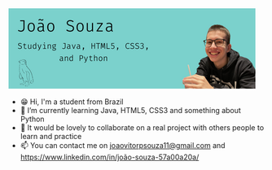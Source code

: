 <img src="https://github.com/joaosouza11/joaosouza11/blob/main/bannerGitHub.png" alt="banner that says João Souza - Studying Java, HTML5, CSS3, and python. With a blue background, a drawn of a penguin and a photo of João Souza.">

- 😁 Hi, I'm a student from Brazil
- 🌱 I’m currently learning Java, HTML5, CSS3 and something about Python
- 🐆 It would be lovely to collaborate on a real project with others people to learn and practice
- 📫 You can contact me on joaovitorpsouza11@gmail.com and https://www.linkedin.com/in/joão-souza-57a00a20a/
